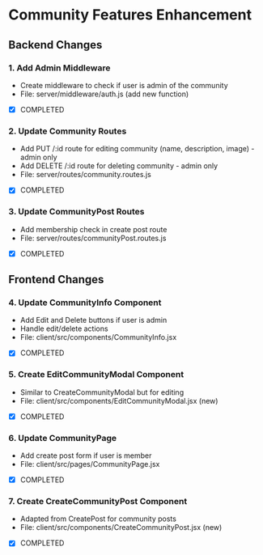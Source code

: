 # Community Features Enhancement

## Backend Changes

### 1. Add Admin Middleware
- Create middleware to check if user is admin of the community
- File: server/middleware/auth.js (add new function)
- [x] COMPLETED

### 2. Update Community Routes
- Add PUT /:id route for editing community (name, description, image) - admin only
- Add DELETE /:id route for deleting community - admin only
- File: server/routes/community.routes.js
- [x] COMPLETED

### 3. Update CommunityPost Routes
- Add membership check in create post route
- File: server/routes/communityPost.routes.js
- [x] COMPLETED

## Frontend Changes

### 4. Update CommunityInfo Component
- Add Edit and Delete buttons if user is admin
- Handle edit/delete actions
- File: client/src/components/CommunityInfo.jsx
- [x] COMPLETED

### 5. Create EditCommunityModal Component
- Similar to CreateCommunityModal but for editing
- File: client/src/components/EditCommunityModal.jsx (new)
- [x] COMPLETED

### 6. Update CommunityPage
- Add create post form if user is member
- File: client/src/pages/CommunityPage.jsx
- [x] COMPLETED

### 7. Create CreateCommunityPost Component
- Adapted from CreatePost for community posts
- File: client/src/components/CreateCommunityPost.jsx (new)
- [x] COMPLETED
